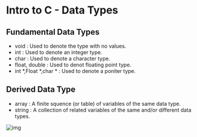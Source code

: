﻿

# Intro to C - Data Types

## Fundamental Data Types

- void : Used to denote the type with no values.
- int : Used to denote an integer type.
- char : Used to denote a character type.
- float, double : Used to denot floating point type.
- int *,Float *,char * : Used to denote a poniter type.

## Derived Data Type

- array : A finite squence (or table) of variables of the same data type.
- string : A collection of related variables of the same and/or different data types.

![img](http://www.clipular.com/c/6033869352730624.png?k=w0DvCaZfb5hIpSEJohWPp7PdFT0)